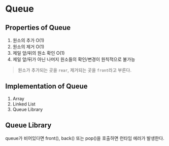 # Queue

## Properties of Queue

1. 원소의 추가 O(1)
2. 원소의 제거 O(1)
3. 제일 앞/뒤의 원소 확인 O(1)
4. 제일 앞/뒤가 아닌 나머지 원소들의 확인/변경이 원칙적으로 불가능

> 원소가 추가되는 곳을 `rear`, 제거되는 곳을 `front`라고 부른다.

## Implementation of Queue

1. Array
2. Linked List
3. Queue Library

## Queue Library

queue가 비어있다면 front(), back() 또는 pop()을 호출하면 런타임 에러가 발생한다.
